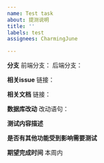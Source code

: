 ```yaml
---
name: Test task
about: 提测说明
title: ''
labels: test
assignees: CharmingJune

---
```


**分支**
前端分支：
后端分支：

**相关issue**
链接：

**相关文档**
链接：

**数据库改动**
改动语句：

**测试内容描述**


**是否有其他功能受到影响需要测试**


**期望完成时间**
本周内
